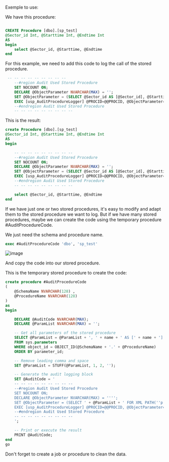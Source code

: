 Exemple to use:

We have this procedure:
``` sql

CREATE Procedure [dbo].[sp_test]
@Sector_id Int, @Starttime Int, @Endtime Int  
AS
begin
	select @Sector_id, @Starttime, @Endtime
end

```


For this example, we need to add this code to log the call of the stored procedure.
``` sql
 -- -- -- -- -- -- -- -- -- 
	--#region Audit Used Stored Procedure
	SET NOCOUNT ON;
	DECLARE @ObjectParameter NVARCHAR(MAX) = '';
	SET @ObjectParameter = (SELECT @Sector_id AS [@Sector_id], @Starttime AS [@Starttime], @Endtime AS [@Endtime] FOR XML PATH('p'));
	EXEC [usp_AuditProcedureLogger] @PROCID=@@PROCID, @ObjectParameter=@ObjectParameter;
	--#endregion Audit Used Stored Procedure
	-- -- -- -- -- -- -- -- --
```

This is the result:
``` sql
create Procedure [dbo].[sp_test]
@Sector_id Int, @Starttime Int, @Endtime Int  
AS
begin

	-- -- -- -- -- -- -- -- -- 
	--#region Audit Used Stored Procedure
	SET NOCOUNT ON;
	DECLARE @ObjectParameter NVARCHAR(MAX) = '';
	SET @ObjectParameter = (SELECT @Sector_id AS [@Sector_id], @Starttime AS [@Starttime], @Endtime AS [@Endtime] FOR XML PATH('p'));
	EXEC [usp_AuditProcedureLogger] @PROCID=@@PROCID, @ObjectParameter=@ObjectParameter;
	--#endregion Audit Used Stored Procedure
	-- -- -- -- -- -- -- -- -- 

	select @Sector_id, @Starttime, @Endtime
end
```

If we have just one or two stored procedures, it's easy to modify and adapt them to the stored procedure we want to log. But if we have many stored procedures, maybe we can create the code using the temporary procedure #AuditProcedureCode.

We just need the schema and procedure name.

``` sql
exec #AuditProcedureCode 'dbo', 'sp_test'

```

![image](https://github.com/user-attachments/assets/ddaa393f-3c9f-4220-ba52-16dc3e3a8cd1)

And copy the code into our stored procedure.


This is the temporary stored procedure to create the code:

``` sql
create procedure #AuditProcedureCode 
(
	@SchemaName NVARCHAR(128) ,
	@ProcedureName NVARCHAR(128)  
)
as
begin

	DECLARE @AuditCode NVARCHAR(MAX);
	DECLARE @ParamList NVARCHAR(MAX) = '';

	-- Get all parameters of the stored procedure
	SELECT @ParamList = @ParamList + ', ' + name + ' AS [' + name + ']'
	FROM sys.parameters 
	WHERE object_id = OBJECT_ID(@SchemaName + '.' + @ProcedureName)
	ORDER BY parameter_id;

	-- Remove leading comma and space
	SET @ParamList = STUFF(@ParamList, 1, 2, '');

	-- Generate the audit logging block
	SET @AuditCode = '
	-- -- -- -- -- -- -- -- -- 
	--#region Audit Used Stored Procedure
	SET NOCOUNT ON;
	DECLARE @ObjectParameter NVARCHAR(MAX) = '''';
	SET @ObjectParameter = (SELECT ' + @ParamList + ' FOR XML PATH(''p''));
	EXEC [usp_AuditProcedureLogger] @PROCID=@@PROCID, @ObjectParameter=@ObjectParameter;
	--#endregion Audit Used Stored Procedure
	-- -- -- -- -- -- -- -- -- 
	';

	-- Print or execute the result
	PRINT @AuditCode;
end
go
```

Don't forget to create a job or procedure to clean the data.
